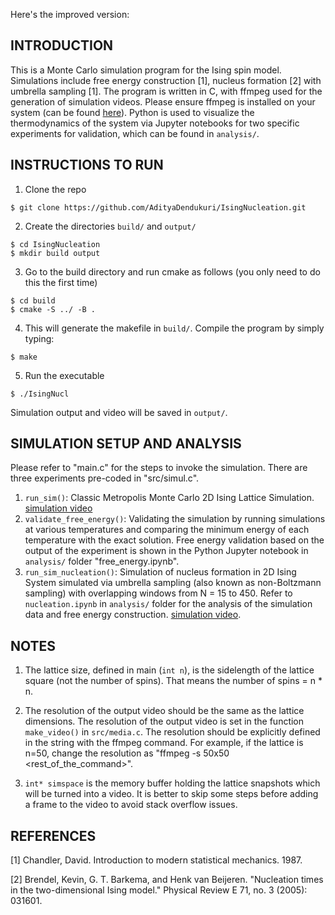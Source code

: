 Here's the improved version:

## INTRODUCTION

This is a Monte Carlo simulation program for the Ising spin model. Simulations include free energy construction [1], nucleus formation [2] with umbrella sampling [1]. The program is written in C, with ffmpeg used for the generation of simulation videos. Please ensure ffmpeg is installed on your system (can be found [here](https://ffmpeg.org/download.html)). Python is used to visualize the thermodynamics of the system via Jupyter notebooks for two specific experiments for validation, which can be found in `analysis/`.

## INSTRUCTIONS TO RUN

1. Clone the repo

```
$ git clone https://github.com/AdityaDendukuri/IsingNucleation.git
```

2. Create the directories `build/` and `output/`

```
$ cd IsingNucleation
$ mkdir build output
```

3. Go to the build directory and run cmake as follows (you only need to do this the first time)

```
$ cd build
$ cmake -S ../ -B .
```

4. This will generate the makefile in `build/`. Compile the program by simply typing:

```
$ make
```

5. Run the executable

```
$ ./IsingNucl
```

Simulation output and video will be saved in `output/`.

## SIMULATION SETUP AND ANALYSIS

Please refer to "main.c" for the steps to invoke the simulation. There are three experiments pre-coded in "src/simul.c".

1. `run_sim()`: Classic Metropolis Monte Carlo 2D Ising Lattice Simulation. [simulation video](https://youtu.be/HaPEz-NQ8I4)
2. `validate_free_energy()`: Validating the simulation by running simulations at various temperatures and comparing the minimum energy of each temperature with the exact solution. Free energy validation based on the output of the experiment is shown in the Python Jupyter notebook in `analysis/` folder "free_energy.ipynb".
3. `run_sim_nucleation()`: Simulation of nucleus formation in 2D Ising System simulated via umbrella sampling (also known as non-Boltzmann sampling) with overlapping windows from N = 15 to 450. Refer to `nucleation.ipynb` in `analysis/` folder for the analysis of the simulation data and free energy construction. [simulation video](https://youtu.be/6_lvSokWUsw).

## NOTES

1. The lattice size, defined in main (`int n`), is the sidelength of the lattice square (not the number of spins). That means the number of spins = n * n.

2. The resolution of the output video should be the same as the lattice dimensions. The resolution of the output video is set in the function `make_video()` in `src/media.c`. The resolution should be explicitly defined in the string with the ffmpeg command. For example, if the lattice is n=50, change the resolution as "ffmpeg <args> -s 50x50 <rest_of_the_command>".

3. `int* simspace` is the memory buffer holding the lattice snapshots which will be turned into a video. It is better to skip some steps before adding a frame to the video to avoid stack overflow issues.

## REFERENCES

[1] Chandler, David. Introduction to modern statistical mechanics. 1987.

[2] Brendel, Kevin, G. T. Barkema, and Henk van Beijeren. "Nucleation times in the two-dimensional Ising model." Physical Review E 71, no. 3 (2005): 031601.
